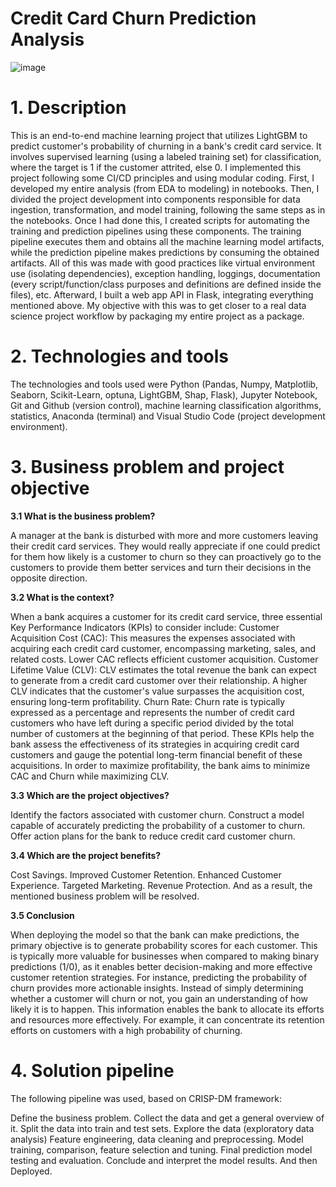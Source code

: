 # Credit Card Churn Prediction Analysis

![image](https://github.com/user-attachments/assets/278f198d-d5bf-4348-93db-0fcb645d2ba7)



# 1. Description
This is an end-to-end machine learning project that utilizes LightGBM to predict customer's probability of churning in a bank's credit card service. It involves supervised learning (using a labeled training set) for classification, where the target is 1 if the customer attrited, else 0.
I implemented this project following some CI/CD principles and using modular coding. First, I developed my entire analysis (from EDA to modeling) in notebooks. Then, I divided the project development into components responsible for data ingestion, transformation, and model training, following the same steps as in the notebooks. Once I had done this, I created scripts for automating the training and prediction pipelines using these components. The training pipeline executes them and obtains all the machine learning model artifacts, while the prediction pipeline makes predictions by consuming the obtained artifacts. All of this was made with good practices like virtual environment use (isolating dependencies), exception handling, loggings, documentation (every script/function/class purposes and definitions are defined inside the files), etc. Afterward, I built a web app API in Flask, integrating everything mentioned above. My objective with this was to get closer to a real data science project workflow by packaging my entire project as a package.
# 2. Technologies and tools
The technologies and tools used were Python (Pandas, Numpy, Matplotlib, Seaborn, Scikit-Learn, optuna, LightGBM, Shap, Flask), Jupyter Notebook, Git and Github (version control), machine learning classification algorithms, statistics, Anaconda (terminal) and Visual Studio Code (project development environment).

# 3. Business problem and project objective

**3.1 What is the business problem?**

A manager at the bank is disturbed with more and more customers leaving their credit card services. They would really appreciate if one could predict for them how likely is a customer to churn so they can proactively go to the customers to provide them better services and turn their decisions in the opposite direction.

**3.2 What is the context?**

When a bank acquires a customer for its credit card service, three essential Key Performance Indicators (KPIs) to consider include:
Customer Acquisition Cost (CAC): This measures the expenses associated with acquiring each credit card customer, encompassing marketing, sales, and related costs. Lower CAC reflects efficient customer acquisition.
Customer Lifetime Value (CLV): CLV estimates the total revenue the bank can expect to generate from a credit card customer over their relationship. A higher CLV indicates that the customer's value surpasses the acquisition cost, ensuring long-term profitability.
Churn Rate: Churn rate is typically expressed as a percentage and represents the number of credit card customers who have left during a specific period divided by the total number of customers at the beginning of that period.
These KPIs help the bank assess the effectiveness of its strategies in acquiring credit card customers and gauge the potential long-term financial benefit of these acquisitions.
In order to maximize profitability, the bank aims to minimize CAC and Churn while maximizing CLV.

**3.3 Which are the project objectives?**

Identify the factors associated with customer churn.
Construct a model capable of accurately predicting the probability of a customer to churn.
Offer action plans for the bank to reduce credit card customer churn.

**3.4 Which are the project benefits?**

Cost Savings.
Improved Customer Retention.
Enhanced Customer Experience.
Targeted Marketing.
Revenue Protection.
And as a result, the mentioned business problem will be resolved.

**3.5 Conclusion**

When deploying the model so that the bank can make predictions, the primary objective is to generate probability scores for each customer. This is typically more valuable for businesses when compared to making binary predictions (1/0), as it enables better decision-making and more effective customer retention strategies.
For instance, predicting the probability of churn provides more actionable insights. Instead of simply determining whether a customer will churn or not, you gain an understanding of how likely it is to happen. This information enables the bank to allocate its efforts and resources more effectively. For example, it can concentrate its retention efforts on customers with a high probability of churning.

# 4. Solution pipeline
The following pipeline was used, based on CRISP-DM framework:

Define the business problem.
Collect the data and get a general overview of it.
Split the data into train and test sets.
Explore the data (exploratory data analysis)
Feature engineering, data cleaning and preprocessing.
Model training, comparison, feature selection and tuning.
Final prediction model testing and evaluation.
Conclude and interpret the model results.
And then Deployed.
